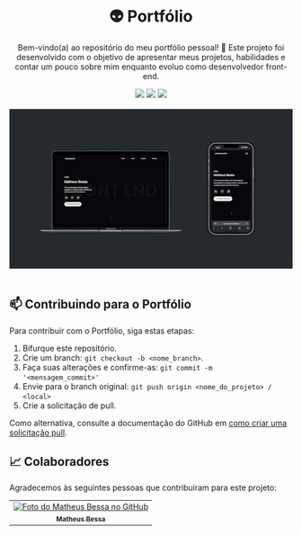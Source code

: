 <h1 align=center>👽 Portfólio </h1>   
<p align=center>Bem-vindo(a) ao repositório do meu portfólio pessoal! 🚀   
Este projeto foi desenvolvido com o objetivo de apresentar meus projetos, habilidades e contar um pouco sobre mim enquanto evoluo como desenvolvedor front-end.</p> 

<div align=center> 
  <img src="https://img.shields.io/badge/HTML5-122F2B?style=for-the-badge&logo=html5&logoColor=white" />
  <img src="https://img.shields.io/badge/SASS-122F2B?style=for-the-badge&logo=sass&logoColor=white" />
  <img src="https://img.shields.io/badge/JavaScript-122F2B?style=for-the-badge&logo=javascript&logoColor=white" />
</div>
    
<br>
  
 <img src="projeto.png" width="1000px">  
<br> 
<br>

## 📫 Contribuindo para o Portfólio

Para contribuir com o Portfólio, siga estas etapas:

1. Bifurque este repositório.
2. Crie um branch: `git checkout -b <nome_branch>`.
3. Faça suas alterações e confirme-as: `git commit -m '<mensagem_commit>'`
4. Envie para o branch original: `git push origin <nome_do_projeto> / <local>`
5. Crie a solicitação de pull.

Como alternativa, consulte a documentação do GitHub em [como criar uma solicitação pull](https://help.github.com/en/github/collaborating-with-issues-and-pull-requests/creating-a-pull-request). 

## 📈 Colaboradores

Agradecemos às seguintes pessoas que contribuíram para este projeto:

<table>
  <tr>
    <td align="center">
      <a href="#">
        <img src="https://avatars.githubusercontent.com/u/93408255?v=4" width="100px;" alt="Foto do Matheus Bessa no GitHub"/><br>
        <sub>
          <b>Matheus Bessa</b>
        </sub>
      </a>
    </td>
  </tr>
</table>
